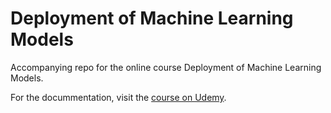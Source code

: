 # Deployment of Machine Learning Models
Accompanying repo for the online course Deployment of Machine Learning Models.

For the docummentation, visit the [course on Udemy](https://www.udemy.com/deployment-of-machine-learning-models/?couponCode=TIDREPO).
